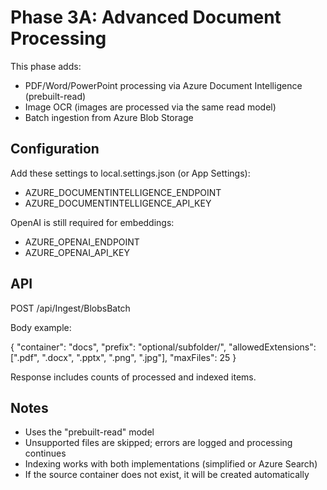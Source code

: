 # Phase 3A: Advanced Document Processing

This phase adds:

- PDF/Word/PowerPoint processing via Azure Document Intelligence (prebuilt-read)
- Image OCR (images are processed via the same read model)
- Batch ingestion from Azure Blob Storage

## Configuration

Add these settings to local.settings.json (or App Settings):

- AZURE_DOCUMENTINTELLIGENCE_ENDPOINT
- AZURE_DOCUMENTINTELLIGENCE_API_KEY

OpenAI is still required for embeddings:

- AZURE_OPENAI_ENDPOINT
- AZURE_OPENAI_API_KEY

## API

POST /api/Ingest/BlobsBatch

Body example:

{
  "container": "docs",
  "prefix": "optional/subfolder/",
  "allowedExtensions": [".pdf", ".docx", ".pptx", ".png", ".jpg"],
  "maxFiles": 25
}

Response includes counts of processed and indexed items.

## Notes

- Uses the "prebuilt-read" model
- Unsupported files are skipped; errors are logged and processing continues
- Indexing works with both implementations (simplified or Azure Search)
 - If the source container does not exist, it will be created automatically